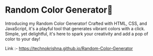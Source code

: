 # Random Color Generator🌈

Introducing my Random Color Generator! Crafted with HTML, CSS, and JavaScript, it's a playful tool that generates vibrant colors with a click. Simple, yet delightful, it's here to spark your creativity and add a pop of color to your day!

Link :- https://technokrishna.github.io/Random-Color-Generator
